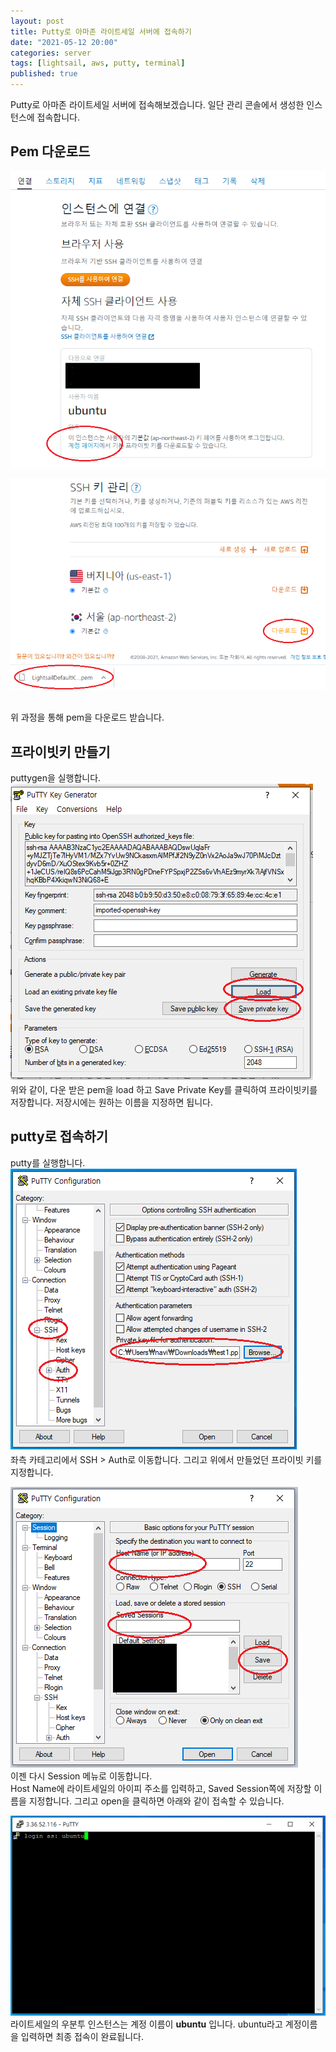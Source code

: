 ```yaml
---
layout: post
title: Putty로 아마존 라이트세일 서버에 접속하기
date: "2021-05-12 20:00"
categories: server
tags: [lightsail, aws, putty, terminal]
published: true
---
```



Putty로 아마존 라이트세일 서버에 접속해보겠습니다. 일단 관리 콘솔에서 생성한 인스턴스에 접속합니다.



## Pem 다운로드
![라이트세일putty](/assets/images/2021-05-12/라이트세일putty1.png)

![라이트세일putty](/assets/images/2021-05-12/라이트세일putty2.png)

<br/>
위 과정을 통해 pem을 다운로드 받습니다.


## 프라이빗키 만들기
puttygen을 실행합니다.<br/>
![라이트세일putty](/assets/images/2021-05-12/라이트세일putty3.png)
<br/>
위와 같이, 다운 받은 pem을 load 하고 Save Private Key를 클릭하여 프라이빗키를 저장합니다. 저장시에는 원하는 이름을 지정하면 됩니다.

## putty로 접속하기
putty를 실행합니다.<br/>
![라이트세일putty](/assets/images/2021-05-12/라이트세일putty4.png)
<br/>
좌측 카테고리에서 SSH > Auth로 이동합니다. 그리고 위에서 만들었던 프라이빗 키를 지정합니다.

![라이트세일putty](/assets/images/2021-05-12/라이트세일putty5.png)
<br/>
이젠 다시 Session 메뉴로 이동합니다. <br/>
Host Name에 라이트세일의 아이피 주소를 입력하고, Saved Session쪽에 저장할 이름을 지정합니다. 그리고 open을 클릭하면 아래와 같이 접속할 수 있습니다.


![라이트세일putty](/assets/images/2021-05-12/라이트세일putty6.png)
<br/>
라이트세일의 우분투 인스턴스는 계정 이름이 <strong>ubuntu</strong> 입니다. ubuntu라고 계정이름을 입력하면 최종 접속이 완료됩니다.



